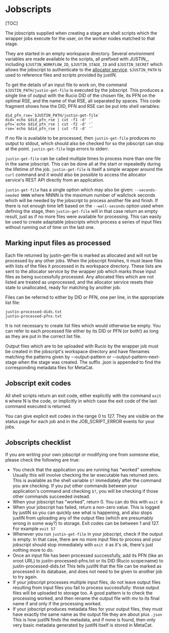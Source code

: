 # Jobscripts

[TOC]

The jobscripts supplied when creating a stage are shell scripts 
which the wrapper jobs execute for the user, on the worker nodes matched 
to that stage.  

They are started in an empty workspace directory.  Several environment 
variables are made available to the scripts, all prefixed with JUSTIN_, 
including `$JUSTIN_WORKFLOW_ID`, 
`$JUSTIN_STAGE_ID` and `$JUSTIN_SECRET` which allows
the jobscript to authenticate to the 
[allocator service](services.allocator.md). `$JUSTIN_PATH` is 
used to reference files and scripts provided by justIN.

To get the details of an input file to work on, the command 
`$JUSTIN_PATH/justin-get-file` is executed by the jobscript.  This produces 
a single line of output with the Rucio DID of the chosen file, its PFN on 
the optimal RSE, and the name of that RSE, all separated by spaces. This 
code fragment shows how the DID, PFN and RSE can be put into shell 
variables:

    did_pfn_rse=`$JUSTIN_PATH/justin-get-file`
    did=`echo $did_pfn_rse | cut -f1 -d' '`
    pfn=`echo $did_pfn_rse | cut -f2 -d' '`
    rse=`echo $did_pfn_rse | cut -f3 -d' '`

If no file is available to be processed, then `justin-get-file` produces no 
output to stdout, which should also be checked for so the jobscript can 
stop at the point. `justin-get-file` logs errors to stderr.

`justin-get-file` can be called multiple times to process more than one file in 
the same jobscript. This can be done all at the start or repeatedly 
during the lifetime of the job. `justin-get-file` is itself a simple wrapper 
around the `curl` command and it would also be possible to access the 
allocator service's REST API directly from an application.

`justin-get-file` has a single option which may also be given:
`--seconds-needed NNNN` where NNNN is the maximum number of wallclock
seconds which will be needed by the jobscript to process another file
and finish. If there is not enough time left based on the
`--wall-seconds` option used when defining the stage, then 
`justin-get-file` will in that case return an empty result, just as if no more
files were available for processing. This can easily be used to create
adaptable jobscripts which process a series of input files without running 
out of time on the last one.

## Marking input files as processed

Each file returned by justin-get-file is marked as allocated and will not be 
processed by any other jobs. When the jobscript finishes, it must 
leave files with lists of the files it processed in its 
workspace directory. These lists are sent to the allocator service by the 
wrapper job which marks those input files as being successfully 
processed. Any allocated files which are not listed are treated as
unprocessed, and the allocator service resets their state to unallocated, 
ready for matching by another job.

Files can be referred to either by DID or PFN, one  per  line,  in  the
appropriate list file:

    justin-processed-dids.txt
    justin-processed-pfns.txt


It is not necessary to create list files which would otherwise be empty. 
You can refer to each processed file either by its DID or PFN (or both!) as
long as they are put in the correct list file. 

Output files which are to be uploaded with Rucio by the wrapper job must 
be created in the jobscript's workspace directory and have filenames 
matching the patterns given by --output-pattern or 
--output-pattern-next-stage when the stage was created.  The suffix 
.json is appended to find the corresponding metadata files for MetaCat.

## Jobscript exit codes

All shell scripts return an exit code, either explicitly with the command
`exit N` where N is the code, or implicitly in which case the exit code
of the last command executed is returned.

You can give explicit exit codes in the range 0 to 127. They are visible on
the status page for each job and in the JOB_SCRIPT_ERROR events for your
jobs.

## Jobscripts checklist

If you are writing your own jobscript or modifying one from someone else, 
please check the following are true:

- You check that the application you are running has "worked" somehow.
  Usually this will involve checking the lar executable has returned zero.
  This is available as the shell variable `$?` immediately after the command
  you are checking. If you put other commands between your application's 
  command and checking `$?`, you will be checking if those other commands 
  succeeded instead. 
- When your jobscript has "worked", return 0. You can do this with `exit 0`
- When your jobscript has failed, return a non-zero value. This is logged
  by justIN so you can quickly see what is happening, and also stops justIN 
  from uploading any of the output files
  (which are presumably wrong in some way?) to storage. Exit codes can be
  between 1 and 127. For example `exit 57` 
- Whenever you run `justin-get-file` in your jobscript, check if the output
  is empty. In that case, there are no more input files to process and your
  jobscript should stop immediately with `exit 0` as it's ok, there's just
  nothing more to do.
- Once an input file has been processed successfully, add its PFN (like
  an xroot URL) to justin-processed-pfns.txt or its DID (Rucio scope:name)
  to justin-processed-dids.txt This tells justIN that the file can be marked
  as processed in its database, and does not need to be given to another
  job to try again.
- If your jobscript processes multiple input files, do not leave output files
  resulting from input files you fail to process successfully: those output
  files will be uploaded to storage too. A good pattern is to check the
  processing worked, and then rename the output file with mv to its final
  name if and only if the processing worked.
- If your jobscript produces metadata files for your output files, they
  must have exactly the same name as the output file they are about plus
  `.json` This is how justIN finds the metadata, and if none is found, then
  only very basic metadata generated by justIN itself is stored in
  MetaCat.
